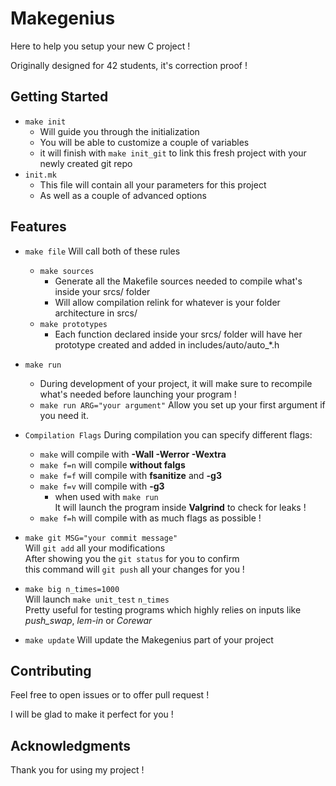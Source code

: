 # Makegenius

Here to help you setup your new C project !

Originally designed for 42 students, it's correction proof !


## Getting Started

* ```make init```
  * Will guide you through the initialization
  * You will be able to customize a couple of variables
  * it will finish with ```make init_git``` to link this fresh project with your newly created git repo
* ```init.mk```
  * This file will contain all your parameters for this project
  * As well as a couple of advanced options

## Features


* ```make file```  Will call both of these rules
  * ```make sources```
    * Generate all the Makefile sources needed to compile what's inside your srcs/ folder
    * Will allow compilation relink for whatever is your folder architecture  in srcs/
  * ```make prototypes```
    * Each function declared inside your srcs/ folder will have her prototype created and added in includes/auto/auto_*.h

* ```make run```
  * During development of your project, it will make sure to recompile what's
 needed before launching your program !
  * ```make run ARG="your argument"``` Allow you set up your first argument if you need it.

* ```Compilation Flags```
 During compilation you can specify different flags:
  * ```make``` will compile with **-Wall -Werror -Wextra**
  * ```make f=n``` will compile **without falgs**
  * ```make f=f``` will compile with **fsanitize** and **-g3**
  * ```make f=v``` will compile with **-g3**
    * when used with ```make run```  
    It will launch the program inside **Valgrind** to check for leaks !
  * ```make f=h``` will compile with as much flags as possible !

* ```make git MSG="your commit message"```  
 Will ```git add``` all your modifications  
 After showing you the ```git status``` for you to confirm  
 this command will ```git push``` all your changes for you !

* ```make big n_times=1000```  
 Will launch ```make unit_test``` ```n_times```  
 Pretty useful for testing programs which highly relies on inputs like _push_swap_, _lem-in_ or _Corewar_
 * ```make update```  Will update the Makegenius part of your project


## Contributing

Feel free to open issues or to offer pull request !

I will be glad to make it perfect for you !

## Acknowledgments

Thank you for using my project !
